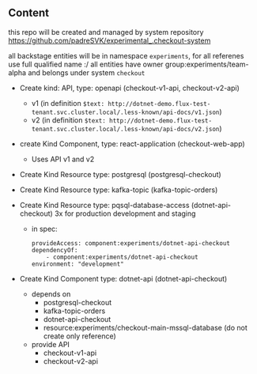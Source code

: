 

## Content

this repo will be created and managed by system repository https://github.com/padreSVK/experimental_.checkout-system

all backstage entities will be in namespace `experiments`, for all referenes use full qualified name <kind>:<namespace>/<name>
all entities have owner group:experiments/team-alpha and belongs under system `checkout`


* Create kind: API, type: openapi (checkout-v1-api, checkout-v2-api)
  * v1 (in definition `$text: http://dotnet-demo.flux-test-tenant.svc.cluster.local/.less-known/api-docs/v1.json`)
  * v2 (in definition `$text: http://dotnet-demo.flux-test-tenant.svc.cluster.local/.less-known/api-docs/v2.json`)

* create Kind Component, type: react-application (checkout-web-app)
  * Uses API v1 and v2 

* Create Kind Resource type: postgresql (postgresql-checkout)
* Create Kind Resource type: kafka-topic (kafka-topic-orders)
* Create Kind Resource type: pqsql-database-access (dotnet-api-checkout) 3x for production development and staging
  * in spec:
    ```
    provideAccess: component:experiments/dotnet-api-checkout
    dependencyOf:
        - component:experiments/dotnet-api-checkout
    environment: "development"
    ```
* Create Kind Component type: dotnet-api (dotnet-api-checkout)
  * depends on
    * postgresql-checkout
    * kafka-topic-orders
    * dotnet-api-checkout
    * resource:experiments/checkout-main-mssql-database (do not create only reference)
  * provide API
    * checkout-v1-api
    * checkout-v2-api



